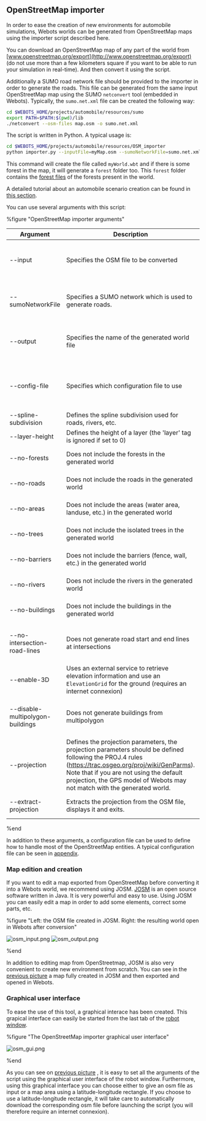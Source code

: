 ## OpenStreetMap importer

In order to ease the creation of new environments for automobile simulations,
Webots worlds can be generated from OpenStreetMap maps using the importer script
described here.

You can download an OpenStreetMap map of any part of the world from
[www.openstreetmap.org/export](http://www.openstreetmap.org/export) (do not use
more than a few kilometers square if you want to be able to run your simulation
in real-time). And then convert it using the script.

Additionally a SUMO road network file should be provided to the importer in order
to generate the roads.
This file can be generated from the same input OpenStreetMap map using the SUMO
`netconvert` tool (embedded in Webots).
Typically, the `sumo.net.xml` file can be created the following way:

```sh
cd $WEBOTS_HOME/projects/automobile/resources/sumo
export PATH=$PATH:$(pwd)/lib
./netconvert --osm-files map.osm -o sumo.net.xml
```

The script is written in Python. A typical usage is:

```sh
cd $WEBOTS_HOME/projects/automobile/resources/OSM_importer
python importer.py --inputFile=myMap.osm --sumoNetworkFile=sumo.net.xml --outputFile=myWorld.wbt
```

This command will create the file called `myWorld.wbt` and if there is some
forest in the map, it will generate a `forest` folder too. This `forest` folder
contains the [forest files](nature.md#forest) of the forests present in the
world.

A detailed tutorial about an automobile scenario creation
can be found in [this section](scenario-creation-tutorial.md).

You can use several arguments with this script:

%figure "OpenStreetMap importer arguments"

| Argument               | Description                                                                                                                          | Default value                                                             |
| ---------------------- | ------------------------------------------------------------------------------------------------------------------------------------ | ------------------------------------------------------------------------- |
| --input                | Specifies the OSM file to be converted                                                                                               | If not specified, the script tries to convert "map.osm"                   |
| --sumoNetworkFile      | Specifies a SUMO network which is used to generate roads.                                                                            | If not specified, the script tries to open "sumo.net.xml"                 |
| --output               | Specifies the name of the generated world file                                                                                       | If not specified, the generated world is called "map.wbt"                 |
| --config-file          | Specifies which configuration file to use                                                                                            | If not specified, tries to use the configuration file called "config.ini" |
| --spline-subdivision   | Defines the spline subdivision used for roads, rivers, etc.                                                                          | A default value of 0 is used                                              |
| --layer-height         | Defines the height of a layer (the 'layer' tag is ignored if set to 0)                                                               | A default value of 5.0 is used                                            |
| --no-forests           | Does not include the forests in the generated world                                                                                  | By default, forests are included                                          |
| --no-roads             | Does not include the roads in the generated world                                                                                    | By default, roads are included                                            |
| --no-areas             | Does not include the areas (water area, landuse, etc.) in the generated world                                                        | By default, areas are included                                            |
| --no-trees             | Does not include the isolated trees in the generated world                                                                           | By default, isolated trees are included                                   |
| --no-barriers          | Does not include the barriers (fence, wall, etc.) in the generated world                                                             | By default, barriers are included                                         |
| --no-rivers            | Does not include the rivers in the generated world                                                                                   | By default, rivers are included                                           |
| --no-buildings         | Does not include the buildings in the generated world                                                                                | By default, buildings are included                                        |
| --no-intersection-road-lines | Does not generate road start and end lines at intersections                                                                    | By default, road start and end lines are generated at intersections       |
| --enable-3D            | Uses an external service to retrieve elevation information and use an `ElevationGrid` for the ground (requires an internet connexion)| By default, the ground of the generated world is flat                     |
| --disable-multipolygon-buildings | Does not generate buildings from multipolygon                                                                              | By default, buildings are generated from multipolygon                     |
| --projection           | Defines the projection parameters, the projection parameters should be defined following the PROJ.4 rules (https://trac.osgeo.org/proj/wiki/GenParms). Note that if you are not using the default projection, the GPS model of Webots may not match with the generated world. | By default, an empty string is used to define an UTM projection |
| --extract-projection   | Extracts the projection from the OSM file, displays it and exits.                                                                    | By default, this option is disabled.                                      |

%end

In addition to these arguments, a configuration file can be used to define how
to handle most of the OpenStreetMap entities. A typical configuration file can
be seen in [appendix](a-typical-openstreetmap-importer-configuration-file.md).

### Map edition and creation

If you want to edit a map exported from OpenStreetMap before converting it into
a Webots world, we recommend using JOSM. [JOSM](https://josm.openstreetmap.de)
is an open source software written in Java. It is very powerful and easy to use.
Using JOSM you can easily edit a map in order to add some elements, correct some
parts, etc.

%figure "Left: the OSM file created in JOSM. Right: the resulting world open in Webots after conversion"

![osm_input.png](images/osm_input.png)
![osm_output.png](images/osm_output.png)

%end

In addition to editing map from OpenStreetmap, JOSM is also very convenient to
create new environment from scratch. You can see in the [previous
picture](#left-the-osm-file-created-in-josm-right-the-resulting-world-open-in-webots-after-conversion)
a map fully created in JOSM and then exported and opened in Webots.

### Graphical user interface

To ease the use of this tool, a graphical interace has been created. This
grapical interface can easily be started from the last tab of the [robot
window](robot-window.md).

%figure "The OpenStreetMap importer graphical user interface"

![osm_gui.png](images/osm_gui.png)

%end

As you can see on [previous
picture](#the-openstreetmap-importer-graphical-user-interface) , it is easy to
set all the arguments of the script using the graphical user interface of the
robot window. Furthermore, using this graphical interface you can choose either
to give an osm file as input or a map area using a latitude-longitude rectangle.
If you choose to use a latitude-longitude rectangle, it will take care
to automatically download the corresponding osm file before launching the script
(you will therefore require an internet connexion).
